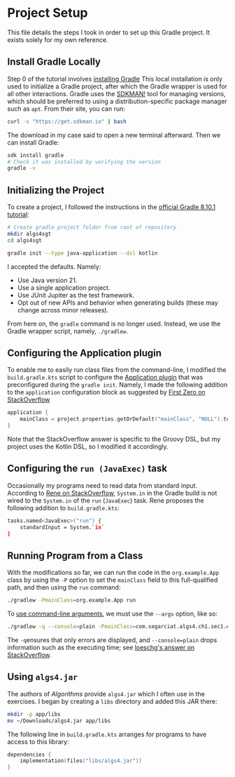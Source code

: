 # Project Setup

This file details the steps I took in order to set up this Gradle project. It exists solely for my own
reference.

## Install Gradle Locally

Step 0 of the tutorial involves [installing Gradle](https://docs.gradle.org/current/userguide/installation.html#ex-installing-with-a-package-manager)
This local installation is only used to initialize a Gradle project, after which the Gradle wrapper
is used for all other interactions. Gradle uses the [SDKMAN!](http://sdkman.io/) tool for managing
versions, which should be preferred to using a distribution-specific package manager such as `apt`.
From their site, you can run:

```bash
curl -s "https://get.sdkman.io" | bash
```

The download in my case said to open a new terminal afterward. Then we can install Gradle:

```bash
sdk install gradle
# Check it was installed by verifying the version
gradle -v
```

## Initializing the Project

To create a project, I followed the  instructions in the
[official Gradle 8.10.1 tutorial](https://docs.gradle.org/current/userguide/quick_start.html):

```bash
# Create gradle project folder from root of repository
mkdir algs4sgt
cd algs4sgt

gradle init --type java-application --dsl kotlin
```

I accepted the defaults. Namely:

- Use Java version 21.
- Use a single application project.
- Use JUnit Jupiter as the test framework.
- Opt out of new APIs and behavior when generating builds (these may change across minor releases).

From here on, the `gradle` command is no longer used. Instead, we use the Gradle wrapper script,
namely, `./gradlew`.

## Configuring the Application plugin

To enable me to easily run class files from the command-line, I modified the `build.gradle.kts` script
to configure the
[Application plugin](https://docs.gradle.org/current/userguide/application_plugin.html#application_plugin)
that was preconfigured during the `gradle init`. Namely, I made the following addition to the
`application` configuration block as suggested by [First Zero on StackOverflow](https://stackoverflow.com/a/21360609)

```kotlin
application {
    mainClass = project.properties.getOrDefault("mainClass", "NULL").toString()
}
```
Note that the StackOverflow answer is specific to the Groovy DSL, but my project uses the Kotlin DSL, so
I modified it accordingly.

## Configuring the `run (JavaExec)` task

Occasionally my programs need to read data from standard input. According to
[Rene on StackOverflow](https://stackoverflow.com/a/13172566), `System.in` in the Gradle build is not
wired to the `System.in` of the `run` (`JavaExec`) task. Rene proposes the following addition to
`build.gradle.kts`:

```bash
tasks.named<JavaExec>("run") {
    standardInput = System.`in`
}
```

## Running Program from a Class

With the modifications so far, we can run the code in the `org.example.App` class
by using the `-P` option to set the `mainClass` field to this full-qualified path,
and then using the `run` command:

```bash
./gradlew -PmainClass=org.example.App run
```

To [use command-line arguments](https://stackoverflow.com/a/53463332), we must use the `--args` option,
like so:

```bash
./gradlew -q --console=plain -PmainClass=com.segarciat.algs4.ch1.sec1.ex03.Compare3Integers run --args='3 3 3'
```

The `-q`ensures that only errors are displayed, and `--console=plain` drops information such as the
executing time; see [loeschg's answer on StackOverflow](https://stackoverflow.com/a/37737186).

## Using `algs4.jar`

The authors of *Algorithms* provide `algs4.jar` which I often use in the exercises.
I began by creating a `libs` directory and added this JAR there:

```bash
mkdir -p app/libs
mv ~/Downloads/algs4.jar app/libs
```

The following line in `build.gradle.kts` arranges for programs to have access to
this library:

```kotlin
dependencies {
    implementation(files("libs/algs4.jar"))
}
```
